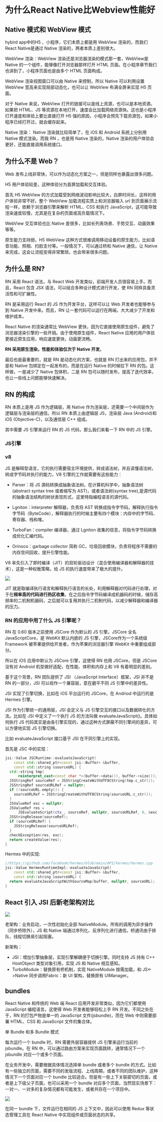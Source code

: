 # 为什么React Native比Webview性能好
## Native 模式和 WebView 模式
hybird app中的H5 、小程序，它们本质上都是用 WebView 渲染的，而我们React Native是通过 Native 渲染的，两者本质上差别很大。

WebView 渲染：WebView 渲染还是浏览器渲染的模式那一套，WebView是 Native 的一个组件，能够像打开浏览器那样打开 HTML 页面。在小程序章节我们也讲到了，小程序页面也是由多个 HTML 页面构成。

WebView 渲染视图窗口可以由 Native 来控制，所以 Native 可以利用设置 WebView 宽高来实现局部动态化，也可以让 WebView 布满全屏来实现 H5 页面。

对于 Native 来说，WebView 打开的链接可以是线上资源，也可以是本地资源。如果把 HTML、JS 等资源在本地打开，速度会比加载网络资源快。这也是小程序打开速度和体验上要比直接打开 H5 强的原因，小程序会预先下载资源包，如果小程序已经打开过，就会缓存起来。

Native 渲染： Native 渲染就比较简单了，在 iOS 和 Android 系统上分别用 Native 模式渲染。而我 RN ，也是用 Native 渲染的，Native 渲染的用户体验会更好，还能直接调用系统接口。


## 为什么不是 Web？
Web 发布上线非常快，可以作为动态化方案之一，但是同样也暴露出很多问题。


H5 用户体验较差，这种体验分为首屏加载和交互体验。

首先 H5 WebView 的方式加载受到网络波动影响比较大，白屏时间长，这样的用户体验非常不好。整个 WebView 加载流程实质上和浏览器输入 url 到页面展示流程一样，依赖于浏览器引擎来解析 HTML、CSS 和执行 JavaScript，这可能导致渲染速度较慢，尤其是在复杂的页面或高负载情况下。

WebView 交互体验也比 Native 差很多，比如长列表场景、手势交互、动画效果等等。

原生能力支持弱，H5 WebView 这种方式很难调用移动设备的原生能力，比如语音功能、照相、扫脸支付等。一般情况下，可以通过桥和 Native 通信，让 Native 来完成，这会让流程变得非常繁琐，也会带来很多问题。


## 为什么是 RN?
RN 采用 React 语法，与 React Web 开发类似，前端开发人员很容易上手。而且，React 包含 JSX 语法，可以结合多种设计模式进行开发，使 RN 同样具备灵活性和可扩展性。

RN 是采用运行 React 的 JS 作为开发平台，这样可以让 Web 开发者也能够参与到 Native 开发中来。而且，RN 让一套代码可以运行在两端，大大减少了开发和维护成本。

React Native 的渲染通常比 WebView 更快，因为它直接使用原生组件，避免了浏览器渲染引擎的一些开销。由于使用原生组件，React Native 应用的用户体验更接近原生应用，响应速度更快，动画更流畅。

**RN 采用原生渲染，性能和体验仅次于 Native 开发**。

最后也是最重要的，就是 RN 是动态化的方案，也就是 RN 打出来的应用包，并不是和 Native 包绑定在一起发布的，而是在运行 Native 的时候拉下 RN 的包。这样做，一是减少了 Native 包体积，二是 RN 包可以随时发布，提高了迭代效率，也让一些线上问题能够快速解决。


## RN 的构成
RN 本质上是用 JS 作为逻辑层，用 Native 作为渲染层，还需要一个中间层作为逻辑层与渲染层的通信。所以 RN 本质上由逻辑层 JS，渲染层 Java (Android)和 iOS (Objective-C)，以及通信层 C++ 组成。

其中需要 JS 引擎来运行 RN 的 JS 代码，那么我们来看一下 RN 中的 JS 引擎。


### JS引擎
### v8
JS 是解释型语言，它的执行需要宿主环境提供，转成语法树，并且读懂语法树，转成字节码并执行的能力，V8 引擎的工作就需要有这些能力：
- Parser：将 JS 源码转换成抽象语法树。在计算机科学中，抽象语法树(abstract syntax tree 或者缩写为 AST)，或者语法树(syntax tree),是源代码的抽象语法结构的树状表现形式，这里特指编程语言的源代码。

- Lgniton：interpreter 解释器，负责将 AST 转换成指令字节码，解释执行指令字节码（ByteCode），解释器执行的时候主要有四个模块：内存中的字节码、寄存器、栈和堆。

- TurboFan：compiler 编译器，通过 Lgniton 收集的信息，将指令字节码转换成优化汇编代码。

- Orinoco：garbage collector 简称 GC，垃圾回收模块，负责将程序不需要的内存空间回收，提升引擎性能。

V8 率先引入了即时编译（JIT）的双轮驱动设计（混合使用编译器和解释器的技术），这是一种权衡策略，给 JS 的执行速度带来了极大的提升。

<img src="./images/v8.png" />

JIT 就是取编译执行语言和解释执行语言的长处，利用解释器对代码进行处理，对于在**频率高的代码进行热区收集**，在之后指令字节码编译成机器码的时候，储存高频率的二机制机器码，之后就可以复用并执行二机制代码，以减少解释器和编译器的压力。

### RN 的应用中用了什么 JS 引擎呢？

RN 在 0.60 版本之前使用 JSCore 作为默认的 JS 引擎。JSCore 全名 JavaScriptCore，是 WebKit 默认内嵌的 JS 引擎，JSCore作为一个系统级 Framework 被苹果提供给开发者，作为苹果的浏览器引擎 WebKit 中重要组成部分。

所以在 iOS 应用中默认为 JSCore 引擎，这使得 RN 也用 JSCore，但是 JSCore 没有对 Android 机型做好适配，在性能、体积和内存上和 V8 有着明显的差别。

基于这个背景，RN 团队提供了 JSI （JavaScript Interface）框架，JSI 并不是 RN 的一部分，JSI 可以视作一个兼容层，意在磨平不同 JS 引擎中的差异性。

JSI 实现了引擎切换，比如在 iOS 平台运行的 JSCore，在 Andriod 中运行的是 Hermes 引擎。

JSI 作为引擎统一的通用层，JSI 会定义与 JS 引擎交互的接口以及数据转化的方法。比如在 JSI 中定义了一个执行 JS 的方法叫做 evaluateJavaScript()。具体如何执行 JS 代码其实是由各引擎实现的，通过这种方式屏蔽不同引擎间的差异，可以方便地实现 JS 引擎切换。

比如 evaluateJavaScript 接口基于 JSI 在不同引擎上的实现。

首先是 JSC 中的实现：
```C++
jsi::Value JSCRuntime::evaluateJavaScript(
    const std::shared_ptr<const jsi::Buffer> &buffer,
    const std::string &sourceURL) {
  std::string tmp(
      reinterpret_cast<const char *>(buffer->data()), buffer->size());
  JSStringRef sourceRef = JSStringCreateWithUTF8CString(tmp.c_str());
  JSStringRef sourceURLRef = nullptr;
  if (!sourceURL.empty()) {
    sourceURLRef = JSStringCreateWithUTF8CString(sourceURL.c_str());
  }
  JSValueRef exc = nullptr;
  JSValueRef res =
      JSEvaluateScript(ctx_, sourceRef, nullptr, sourceURLRef, 0, &exc);
  JSStringRelease(sourceRef);
  if (sourceURLRef) {
    JSStringRelease(sourceURLRef);
  }
  checkException(res, exc);
  return createValue(res);
}
```
Hermes 中的实现:
```C++
//https://github.com/facebook/hermes/blob/main/API/hermes/hermes.cpp
jsi::Value HermesRuntimeImpl::evaluateJavaScript(
    const std::shared_ptr<const jsi::Buffer> &buffer,
    const std::string &sourceURL) {
  return evaluateJavaScriptWithSourceMap(buffer, nullptr, sourceURL);
}
```

##  React 引入 JSI 后新老架构对比

<img src="./images/old vs new.png" />

老架构：业务启动，一次性初始化全部 NativeModule。所有的调用为异步操作（同步桥除外），JS 和 Native 端通过序列化、反序列化进行通信。桥通讯由于排队、线程切换易引起阻塞。

新架构：
- JSI：增加引擎抽象层，实现引擎解耦便于切换引擎。同时支持 JS 持有 C++ HostObject 类型对象引用，实现 JS 和 Native 相互感知。
- TurboModule：替换原有桥机制，实现 NativeModule 按需加载，和 JS<->Native 同步调用Fabric：新 UI 架构，替换原有 UIManager。


## bundles
React Native 和传统的 Web 端 React 应用开发非常类似，因为它们都使用JavaScript 编程语言。这使得 Web 开发者能够轻松上手 RN 开发。不同之处在于，RN 的打包产物是单一的 JavaScript 文件(jsbundle)，而在 Web 中则需要部署 HTML、CSS 和 JavaScript 文件的集合体。

单 Bundle 和多 Bundle 模式

每次运行一个 bundle 时，RN 需要外层容器提供 JS 引擎来运行当前的jsbundle。在 RN 中，可以通过路由方案来实现页面跳转，通常情况下一个 jsbundle 对应一个或多个页面。

在业务开发中，需要根据具体情况选择单 bundle 或者多个 bundle 的方式。比如有一些独立的页面，需要不同的发版流程、上线周期，或者不同的团队维护，这种情况下一个页面对应一个 bundle 比较适合。但是有一些上下关联密切的页面，或者是上下级父子页面，也可以采用一个 bundle 对应多个页面，当然现实场景下：一对一、一对多的复杂情况都有可能发生，或者共存在一个项目中。

<img src="./images/bundles.png" />

在同一 bundle 下，文件运行在相同的 JS 上下文中，因此可以使用 Redux 等状态管理工具在 React Native 中实现组件或页面状态的共享。
